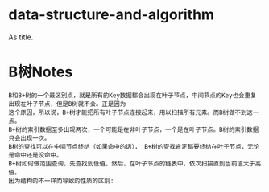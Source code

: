 # data-structure-and-algorithm
As title.


# B树Notes
```
B和B+树的一个最区别点，就是所有的Key数据都会出现在叶子节点，中间节点的Key也会重复出现在叶子节点，但是B树就不会。正是因为
这个原因，所以说，B+树才能把所有叶子节点连接起来，用以扫描所有元素。而B树做不到这一点。
B+树的索引数据至多出现两次，一个可能是在非叶子节点，一个是在叶子节点。B树的索引数据只会出现一次。
B树的查找可以在中间节点终结（如果命中的话）， B+树的查找肯定都要终结在叶子节点，无论是命中还是没命中。
B+树如何做范围查询，先查找到低值，然后，在叶子节点的链表中，依次扫描直到当前值大于高值。
因为结构的不一样而导致的性质的区别:
```
